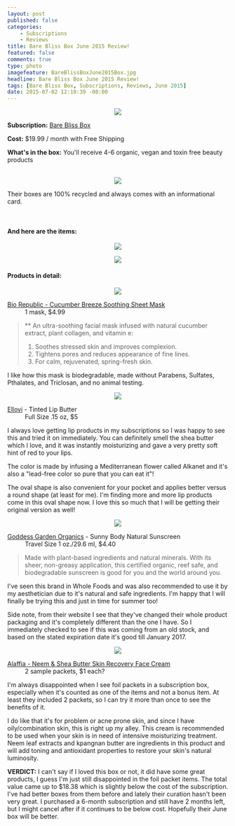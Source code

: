 ```yaml
---
layout: post
published: false
categories: 
    - Subscriptions
    - Reviews
title: Bare Bliss Box June 2015 Review!
featured: false
comments: true
type: photo
imagefeature: BareBlissBoxJune2015Box.jpg
headline: Bare Bliss Box June 2015 Review!
tags: [Bare Bliss Box, Subscriptions, Reviews, June 2015]
date: 2015-07-02 12:10:39 -08:00
---
```


<center><img src='/images/BareBlissBoxJune2015Box.jpg'></center>
<p><b>Subscription:</b> <a href="http://bareblissbox.com">Bare Bliss Box</a></p>
<p><b>Cost:</b> $19.99 / month with Free Shipping</p>
<p><b>What's in the box:</b> You'll receive 4-6 organic, vegan and toxin free beauty products</p>
<br>

<center><img src='/images/BareBlissBoxJune2015OpenBox2.jpg'></center>
<p>Their boxes are 100% recycled and always comes with an informational card.</p>
<br>

<H4>And here are the items:</H4>
<p><center><img src='/images/BareBlissBoxJune2015OpenBox.jpg'></center></p>
<p><center><img src='/images/BareBlissBoxJune2015Items.jpg'></center></p>

<H4>Products in detail:</H4>

<p><center><img src='/images/BareBlissBoxJune2015Nailpolish.jpg'></center></p>
<DL>
<DT><a href="http://www.biorepublic.com/products/cucumber-sheet-mask">Bio Republic - Cucumber Breeze Soothing Sheet Mask</a></DT>
<DD>1 mask, $4.99</DD>
<blockquote>
** An ultra-soothing facial mask infused with natural cucumber extract, plant collagen, and vitamin e:

1. Soothes stressed skin and improves complexion.
2. Tightens pores and reduces appearance of fine lines.
3. For calm, rejuvenated, spring-fresh skin.
</blockquote>
<p>I like how this mask is biodegradable, made without Parabens, Sulfates, Pthalates, and Triclosan, and no animal testing.</p>
</DL>

<p><center><img src='/images/BareBlissBoxJune2015Cleanser.jpg'></center></p>
<DL>
<DT><a href="http://www.ellovi.com">Ellovi</a> - Tinted Lip Butter</DT>
<DD>Full Size .15 oz, $5</DD>
<p>I always love getting lip products in my subscriptions so I was happy to see this and tried it on immediately. You can definitely smell the shea butter which I love, and it was instantly moisturizing and gave a very pretty soft hint of red to your lips.</p>
<p>The color is made by infusing a Mediterranean flower called Alkanet and it's also a "lead-free color so pure that you can eat it"!</p>
<p>The oval shape is also convenient for your pocket and applies better versus a round shape (at least for me). I'm finding more and more lip products come in this oval shape now. I love this so much that I will be getting their original version as well!</p>
</DL>

<p><center><img src='/images/BareBlissBoxJune2015Argan.jpg'></center></p>
<DL>
<DT><a href="http://www.goddessgarden.com">Goddess Garden Organics</a> - Sunny Body Natural Sunscreen</DT>
<DD>Travel Size 1 oz./29.6 ml, $4.40</DD>
<blockquote>Made with plant-based ingredients and natural minerals. With its sheer, non-greasy application, this certified organic, reef safe, and biodegradable sunscreen is good for you and the world around you.</blockquote>
<p>I've seen this brand in Whole Foods and was also recommended to use it by my aesthetician due to it's natural and safe ingredients. I'm happy that I will finally be trying this and just in time for summer too!</p>
<p>Side note, from their website I see that they've changed their whole product packaging and it's completely different than the one I have. So I immediately checked to see if this was coming from an old stock, and based on the stated expiration date it's good till January 2017.</p>
</DL>

<p><center><img src='/images/BareBlissBoxJune2015Tattoo.jpg'></center></p>
<DL>
<DT><a href="https://www.alaffia.com/store/pc/Neem-Shea-Butter-Skin-Recovery-Face-Cream-10p121.htm">Alaffia - Neem & Shea Butter Skin Recovery Face Cream</a></DT>
<DD>2 sample packets, $1 each?</DD>
<p>I'm always disappointed when I see foil packets in a subscription box, especially when it's counted as one of the items and not a bonus item. At least they included 2 packets, so I can try it more than once to see the benefits of it.</p>
<p>I do like that it's for problem or acne prone skin, and since I have oily/combination skin, this is right up my alley. This cream is recommended to be used when your skin is in need of intensive moisturizing treatment. Neem leaf extracts and kpangnan butter are ingredients in this product and will add toning and antioxidant properties to restore your skin's natural luminosity.</p>
</DL>

<p><b>VERDICT:</b> I can't say if I loved this box or not, it did have some great products, I guess I'm just still disappointed in the foil packet items. The total value came up to $18.38 which is slightly below the cost of the subscription. I've had better boxes from them before and lately their curation hasn't been very great. I purchased a 6-month subscription and still have 2 months left, but I might cancel after if it continues to be below cost. Hopefully their June box will be better.</p>
